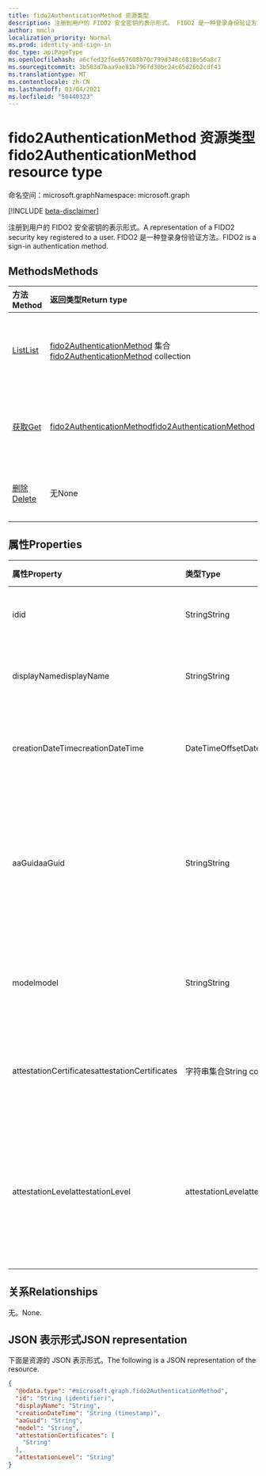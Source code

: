 ```yaml
---
title: fido2AuthenticationMethod 资源类型
description: 注册到用户的 FIDO2 安全密钥的表示形式。 FIDO2 是一种登录身份验证方法。
author: mmcla
localization_priority: Normal
ms.prod: identity-and-sign-in
doc_type: apiPageType
ms.openlocfilehash: a6cfed32f6e657608b70c799d348c6818e56a8c7
ms.sourcegitcommit: 3b583d7baa9ae81b796fd30bc24c65d26b2cdf43
ms.translationtype: MT
ms.contentlocale: zh-CN
ms.lasthandoff: 03/04/2021
ms.locfileid: "50440323"
---
```

# <a name="fido2authenticationmethod-resource-type"></a><span data-ttu-id="46b0a-104">fido2AuthenticationMethod 资源类型</span><span class="sxs-lookup"><span data-stu-id="46b0a-104">fido2AuthenticationMethod resource type</span></span>

<span data-ttu-id="46b0a-105">命名空间：microsoft.graph</span><span class="sxs-lookup"><span data-stu-id="46b0a-105">Namespace: microsoft.graph</span></span>

[!INCLUDE [beta-disclaimer](../../includes/beta-disclaimer.md)]

<span data-ttu-id="46b0a-106">注册到用户的 FIDO2 安全密钥的表示形式。</span><span class="sxs-lookup"><span data-stu-id="46b0a-106">A representation of a FIDO2 security key registered to a user.</span></span> <span data-ttu-id="46b0a-107">FIDO2 是一种登录身份验证方法。</span><span class="sxs-lookup"><span data-stu-id="46b0a-107">FIDO2 is a sign-in authentication method.</span></span>


## <a name="methods"></a><span data-ttu-id="46b0a-108">Methods</span><span class="sxs-lookup"><span data-stu-id="46b0a-108">Methods</span></span>
|<span data-ttu-id="46b0a-109">方法</span><span class="sxs-lookup"><span data-stu-id="46b0a-109">Method</span></span>|<span data-ttu-id="46b0a-110">返回类型</span><span class="sxs-lookup"><span data-stu-id="46b0a-110">Return type</span></span>|<span data-ttu-id="46b0a-111">Description</span><span class="sxs-lookup"><span data-stu-id="46b0a-111">Description</span></span>|
|:---|:---|:---|
|[<span data-ttu-id="46b0a-112">List</span><span class="sxs-lookup"><span data-stu-id="46b0a-112">List</span></span>](../api/fido2authenticationmethod-list.md)|<span data-ttu-id="46b0a-113">[fido2AuthenticationMethod](../resources/fido2authenticationmethod.md) 集合</span><span class="sxs-lookup"><span data-stu-id="46b0a-113">[fido2AuthenticationMethod](../resources/fido2authenticationmethod.md) collection</span></span>|<span data-ttu-id="46b0a-114">检索用户的 fido2AuthenticationMethod 对象及其属性的列表。</span><span class="sxs-lookup"><span data-stu-id="46b0a-114">Retrieve a list of a user's fido2AuthenticationMethod objects and their properties.</span></span>|
|[<span data-ttu-id="46b0a-115">获取</span><span class="sxs-lookup"><span data-stu-id="46b0a-115">Get</span></span>](../api/fido2authenticationmethod-get.md)|[<span data-ttu-id="46b0a-116">fido2AuthenticationMethod</span><span class="sxs-lookup"><span data-stu-id="46b0a-116">fido2AuthenticationMethod</span></span>](../resources/fido2authenticationmethod.md)|<span data-ttu-id="46b0a-117">读取用户 fido2AuthenticationMethod 对象的属性和关系。</span><span class="sxs-lookup"><span data-stu-id="46b0a-117">Read the properties and relationships of a user's fido2AuthenticationMethod object.</span></span>|
|[<span data-ttu-id="46b0a-118">删除</span><span class="sxs-lookup"><span data-stu-id="46b0a-118">Delete</span></span>](../api/fido2authenticationmethod-delete.md)|<span data-ttu-id="46b0a-119">无</span><span class="sxs-lookup"><span data-stu-id="46b0a-119">None</span></span>|<span data-ttu-id="46b0a-120">删除用户的 fido2AuthenticationMethod 对象。</span><span class="sxs-lookup"><span data-stu-id="46b0a-120">Deletes a user's fido2AuthenticationMethod object.</span></span>|

## <a name="properties"></a><span data-ttu-id="46b0a-121">属性</span><span class="sxs-lookup"><span data-stu-id="46b0a-121">Properties</span></span>
|<span data-ttu-id="46b0a-122">属性</span><span class="sxs-lookup"><span data-stu-id="46b0a-122">Property</span></span>|<span data-ttu-id="46b0a-123">类型</span><span class="sxs-lookup"><span data-stu-id="46b0a-123">Type</span></span>|<span data-ttu-id="46b0a-124">说明</span><span class="sxs-lookup"><span data-stu-id="46b0a-124">Description</span></span>|
|:---|:---|:---|
|<span data-ttu-id="46b0a-125">id</span><span class="sxs-lookup"><span data-stu-id="46b0a-125">id</span></span>|<span data-ttu-id="46b0a-126">String</span><span class="sxs-lookup"><span data-stu-id="46b0a-126">String</span></span>|<span data-ttu-id="46b0a-127">身份验证方法标识符。</span><span class="sxs-lookup"><span data-stu-id="46b0a-127">The authentication method identifier.</span></span>|
|<span data-ttu-id="46b0a-128">displayName</span><span class="sxs-lookup"><span data-stu-id="46b0a-128">displayName</span></span>|<span data-ttu-id="46b0a-129">String</span><span class="sxs-lookup"><span data-stu-id="46b0a-129">String</span></span>|<span data-ttu-id="46b0a-130">用户显示名称的键的键值。</span><span class="sxs-lookup"><span data-stu-id="46b0a-130">The display name of the key as given by the user.</span></span>|
|<span data-ttu-id="46b0a-131">creationDateTime</span><span class="sxs-lookup"><span data-stu-id="46b0a-131">creationDateTime</span></span>|<span data-ttu-id="46b0a-132">DateTimeOffset</span><span class="sxs-lookup"><span data-stu-id="46b0a-132">DateTimeOffset</span></span>|<span data-ttu-id="46b0a-133">向用户注册此密钥的时间戳。</span><span class="sxs-lookup"><span data-stu-id="46b0a-133">The timestamp when this key was registered to the user.</span></span>|
|<span data-ttu-id="46b0a-134">aaGuid</span><span class="sxs-lookup"><span data-stu-id="46b0a-134">aaGuid</span></span>|<span data-ttu-id="46b0a-135">String</span><span class="sxs-lookup"><span data-stu-id="46b0a-135">String</span></span>|<span data-ttu-id="46b0a-136">验证器证明 GUID，一个指示验证 (类型的标识符，例如验证) 和型号。</span><span class="sxs-lookup"><span data-stu-id="46b0a-136">Authenticator Attestation GUID, an identifier that indicates the type (e.g. make and model) of the authenticator.</span></span>|
|<span data-ttu-id="46b0a-137">model</span><span class="sxs-lookup"><span data-stu-id="46b0a-137">model</span></span>|<span data-ttu-id="46b0a-138">String</span><span class="sxs-lookup"><span data-stu-id="46b0a-138">String</span></span>|<span data-ttu-id="46b0a-139">FIDO2 安全密钥的制造商分配模型。</span><span class="sxs-lookup"><span data-stu-id="46b0a-139">The manufacturer-assigned model of the FIDO2 security key.</span></span>|
|<span data-ttu-id="46b0a-140">attestationCertificates</span><span class="sxs-lookup"><span data-stu-id="46b0a-140">attestationCertificates</span></span>|<span data-ttu-id="46b0a-141">字符串集合</span><span class="sxs-lookup"><span data-stu-id="46b0a-141">String collection</span></span>|<span data-ttu-id="46b0a-142">证明证书 () 安全密钥的证书。</span><span class="sxs-lookup"><span data-stu-id="46b0a-142">The attestation certificate(s) attached to this security key.</span></span>|
|<span data-ttu-id="46b0a-143">attestationLevel</span><span class="sxs-lookup"><span data-stu-id="46b0a-143">attestationLevel</span></span>|<span data-ttu-id="46b0a-144">attestationLevel</span><span class="sxs-lookup"><span data-stu-id="46b0a-144">attestationLevel</span></span>|<span data-ttu-id="46b0a-145">此 FIDO2 安全密钥的证明级别。</span><span class="sxs-lookup"><span data-stu-id="46b0a-145">The attestation level of this FIDO2 security key.</span></span> <span data-ttu-id="46b0a-146">可能的值是： `attested` 或 `notAttested` 。</span><span class="sxs-lookup"><span data-stu-id="46b0a-146">Possible values are: `attested`, or `notAttested`.</span></span>|


## <a name="relationships"></a><span data-ttu-id="46b0a-147">关系</span><span class="sxs-lookup"><span data-stu-id="46b0a-147">Relationships</span></span>
<span data-ttu-id="46b0a-148">无。</span><span class="sxs-lookup"><span data-stu-id="46b0a-148">None.</span></span>

## <a name="json-representation"></a><span data-ttu-id="46b0a-149">JSON 表示形式</span><span class="sxs-lookup"><span data-stu-id="46b0a-149">JSON representation</span></span>
<span data-ttu-id="46b0a-150">下面是资源的 JSON 表示形式。</span><span class="sxs-lookup"><span data-stu-id="46b0a-150">The following is a JSON representation of the resource.</span></span>
<!-- {
  "blockType": "resource",
  "keyProperty": "id",
  "@odata.type": "microsoft.graph.fido2AuthenticationMethod",
  "baseType": "microsoft.graph.authenticationMethod",
  "openType": false
}
-->
``` json
{
  "@odata.type": "#microsoft.graph.fido2AuthenticationMethod",
  "id": "String (identifier)",
  "displayName": "String",
  "creationDateTime": "String (timestamp)",
  "aaGuid": "String",
  "model": "String",
  "attestationCertificates": [
    "String"
  ],
  "attestationLevel": "String"
}
```

